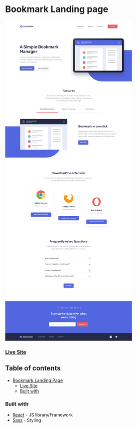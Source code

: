 # Bookmark Landing page

![](./public/design/desktop-design.jpg)

### [Live Site](example)

## Table of contents

- [Bookmark Landing Page](#bookmark-landing-page)
    - [Live Site](#live-site)
  - [Built with](#built-with)


### Built with

- [React](https://react.dev/) - JS library/Framework
- [Sass](https://sass-lang.com/) - Styling